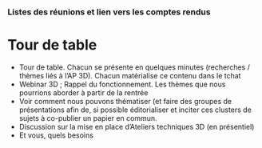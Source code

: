 ### Listes des réunions et lien vers les comptes rendus

# Tour de table

 
 *  Tour de table. Chacun se présente en quelques minutes  (recherches / thèmes liés à l’AP 3D). Chacun matérialise ce contenu dans le tchat
 *  Webinar 3D ; Rappel du fonctionnement. Les thèmes que nous pourrions aborder à partir de la rentrée
 * Voir comment nous pouvons thématiser (et faire des groupes de présentations afin de, si possible éditorialiser et inciter ces clusters de sujets à co-publier un papier en commun. 
 * Discussion sur la mise en place d’Ateliers techniques 3D (en présentiel)
 * Et vous, quels besoins 
 
